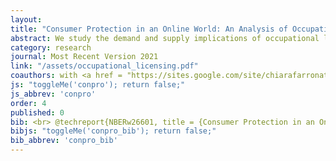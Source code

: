 ```yaml
---
layout: 
title: "Consumer Protection in an Online World: An Analysis of Occupational Licensing"
abstract: We study the demand and supply implications of occupational licensing using transaction-level data from a large online platform for home improvement services. We find that demand is more responsive to a professional's reviews than to the professional's platform-verified licensing status. We confirm the generality of these results off the platform in an independent consumer survey. We then show that more stringent licensing regulations are associated with less competition, higher prices, and no improvement in consumer satisfaction or demand expansion. These restrictions particularly serve as a barrier to small and new businesses.
category: research
journal: Most Recent Version 2021
link: "/assets/occupational_licensing.pdf"
coauthors: with <a href = "https://sites.google.com/site/chiarafarronato/"> Chiara Farronato</a>, <a href="https://web.stanford.edu/~bjlarsen/"> Brad Larsen</a> and <a href="http://ebusiness.mit.edu/erik/">Erik Brynjolfsson</a>
js: "toggleMe('conpro'); return false;"
js_abbrev: 'conpro'
order: 4
published: 0
bib: <br> @techreport{NBERw26601, title = {Consumer Protection in an Online World&#58; An Analysis of Occupational Licensing}, author = {Farronato, Chiara and Fradkin, Andrey and Larsen, Bradley and Brynjolfsson, Erik}, institution = {National Bureau of Economic Research}, number = {26601}, year = {2020}, month = {January}}
bibjs: "toggleMe('conpro_bib'); return false;"
bib_abbrev: 'conpro_bib'
---
```



